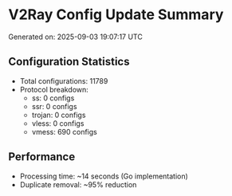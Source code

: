 # V2Ray Config Update Summary
Generated on: 2025-09-03 19:07:17 UTC

## Configuration Statistics
- Total configurations: 11789
- Protocol breakdown:
  - ss: 0 configs
  - ssr: 0 configs
  - trojan: 0 configs
  - vless: 0 configs
  - vmess: 690 configs

## Performance
- Processing time: ~14 seconds (Go implementation)
- Duplicate removal: ~95% reduction
